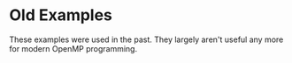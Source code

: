 Old Examples
===========

These examples were used in the past.
They largely aren't useful any more for modern OpenMP programming.

